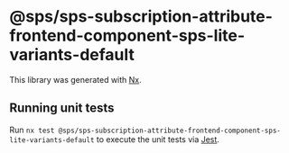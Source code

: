 # @sps/sps-subscription-attribute-frontend-component-sps-lite-variants-default

This library was generated with [Nx](https://nx.dev).

## Running unit tests

Run `nx test @sps/sps-subscription-attribute-frontend-component-sps-lite-variants-default` to execute the unit tests via [Jest](https://jestjs.io).
